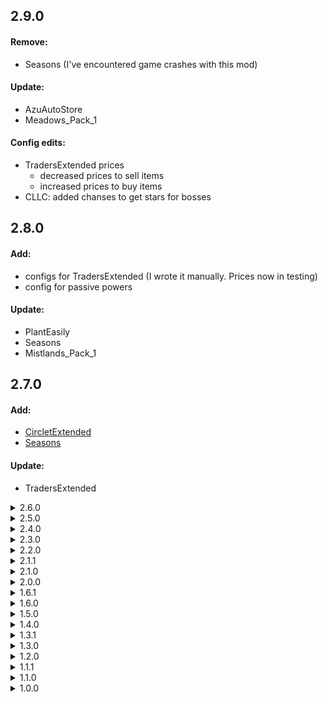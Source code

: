 ## 2.9.0

#### Remove:
- Seasons (I've encountered game crashes with this mod)

#### Update:
- AzuAutoStore
- Meadows_Pack_1

#### Config edits:
- TradersExtended prices
  - decreased prices to sell items
  - increased prices to buy items
- CLLC: added chanses to get stars for bosses

## 2.8.0

#### Add:
- configs for TradersExtended (I wrote it manually. Prices now in testing)
- config for passive powers

#### Update:
- PlantEasily
- Seasons
- Mistlands_Pack_1

## 2.7.0

#### Add:
- [CircletExtended](https://thunderstore.io/c/valheim/p/shudnal/CircletExtended/)
- [Seasons](https://thunderstore.io/c/valheim/p/shudnal/Seasons/)

#### Update:
- TradersExtended


<details>
  <summary>2.6.0</summary>

  #### Update:
  - PlantEasily
  - HipLantern

  #### Config edits:
  - CLLC
    - buff: health gained per star for creatures in percentage - 50% (was 30%)
  - RockTheBoat
    - buff: empty ship damage multiplier - 0.2 (was 1)
    - buff: remove ship with hammer
  - PlantEasily config removed
</details>

<details>
  <summary>2.5.0</summary>

  #### Add:
  - [RockTheBoat](https://thunderstore.io/c/valheim/p/shudnal/RockTheBoat/) (experimental)
  - [TradersExtended](https://thunderstore.io/c/valheim/p/shudnal/TradersExtended/) (experimental)

  #### Update:
  - VikingsDoSwim
  - Meadows_Pack_1
  - Mistlands_Pack_1

  #### Config edits:
  - backpacks
    - ui: backpack visual is hidden
  - CLLC
    - nerf: maximum stars for all creatures - 3 (was 5)
    - nerf: Health gained per star for creatures in percentage - 30% (was 100%)
    - nerf: Damage gained per star for creatures in percentage - 15% (was 50%)
  - Resurrection
    - buff: no resurrection Cost
</details>

<details>
  <summary>2.4.0</summary>

  #### Add:
  - Blackforest_Pack_2

  #### Remove:
  - VentureValheim-Venture_Farm_Grid (replaced by PlantEasily)
</details>

<details>
  <summary>2.3.0</summary>

  #### Add:
  - [PlantEasily](https://thunderstore.io/c/valheim/p/Advize/PlantEasily/)

  #### Update:
  - different mods
</details>

<details>
  <summary>2.2.0</summary>

  #### Add:
  - [ReliableBlock](https://thunderstore.io/c/valheim/p/Korppis/ReliableBlock/)

  #### Update:
  - Soulcatcher_JC_KG_Additions
  - configs
</details>

<details>
  <summary>2.1.1</summary>

  #### Remove:
  - MistrootTamer

  #### Update:
  - HipLantern
</details>

<details>
  <summary>2.1.0</summary>

  #### Add:
  - [PetPantry](https://thunderstore.io/c/valheim/p/Azumatt/PetPantry/)
  - [Better_Wisps](https://thunderstore.io/c/valheim/p/Digitalroot/Better_Wisps/) - return back, since we can disable the wisp behavior in
    the JeverlyCrafting config
  - [Portalvator](https://thunderstore.io/c/valheim/p/SSMVC/Portalvator/)
</details>

<details>
  <summary>2.0.0</summary>

  Bog Witch Update

  #### Add:
  - [Ranching](https://thunderstore.io/c/valheim/p/Smoothbrain/Ranching/)
  - [Mining](https://thunderstore.io/c/valheim/p/Smoothbrain/Mining/)
  - [Wizardry](https://thunderstore.io/c/valheim/p/Therzie/Wizardry/)
  - [MistrootTamer](https://thunderstore.io/c/valheim/p/Azumatt/MistrootTamer/)
  - [Venture_Farm_Grid](https://thunderstore.io/c/valheim/p/VentureValheim/Venture_Farm_Grid/)

  #### Remove:
  - [balrond_humanoidRandomizer](https://thunderstore.io/c/valheim/p/Balrond/balrond_humanoidRandomizer/)
  - [balrond_shipyard](https://thunderstore.io/c/valheim/p/Balrond/balrond_shipyard/)
  - [EpicBossFights](https://thunderstore.io/c/valheim/p/coemt/EpicBossFights/)
  - [SortCraft](https://thunderstore.io/c/valheim/p/KGvalheim/SortCraft/)
  - [GammaOfNightLights](https://thunderstore.io/c/valheim/p/shudnal/GammaOfNightLights/)
  - [VALKEA](https://thunderstore.io/c/valheim/p/The_Bees_Decree/VALKEA/)
  - [BetterRiding](https://thunderstore.io/c/valheim/p/Yggdrah/BetterRiding/)
  - [yggdrahsbetterhorse](https://thunderstore.io/c/valheim/p/Yggdrah/yggdrahsbetterhorse/)
  - [ComfortTweaks](https://thunderstore.io/c/valheim/p/Smoothbrain/ComfortTweaks/) - do not work properly in Bog Witch Update
  - [FarmGrid](https://thunderstore.io/c/valheim/p/SarcenNexusMods/FarmGrid/) - do not work properly in Bog Witch Update
  - [UsefulPaths](https://thunderstore.io/c/valheim/p/RustyMods/UsefulPaths/)
</details>

<details>
  <summary>1.6.1</summary>

  #### Remove
  - [CircletExtended](https://thunderstore.io/c/valheim/p/shudnal/CircletExtended/)
</details>

<details>
  <summary>1.6.0</summary>

  #### Add:
  - [GammaOfNightLights](https://thunderstore.io/c/valheim/p/shudnal/GammaOfNightLights/)
  - [HipLantern](https://thunderstore.io/c/valheim/p/shudnal/HipLantern/)
  - [CircletExtended](https://thunderstore.io/c/valheim/p/shudnal/CircletExtended/)
  - [Loyal Spears](https://thunderstore.io/c/valheim/p/Goldenrevolver/Loyal_Spears_Auto_Pickup_And_Return_To_Owner/)
  - [Proper Spears](https://thunderstore.io/c/valheim/p/Goldenrevolver/Proper_Spears_Forward_Facing_With_Thrust_Attacks/)

  #### update
  - Quick_Stack_Store_Sort_Trash_Restock
  - Warfare
  - Armory
</details>

<details>
  <summary>1.5.0</summary>

  #### Add:
  - [HUDCompass](https://thunderstore.io/c/valheim/p/Neobotics/HUDCompass/) - compass on the HUD wich is also adding pin for boats and portals
  - [PortablePals](https://thunderstore.io/c/valheim/p/Meldurson/PortablePals/) - ability to store pets in a special stone

  #### Remove
  - SmoothSave - because of the issues related to the saving process. Probably it is not depends on the mod itself.

  #### update
  - AAA_Crafting
  - ConfigurationManager
  - Server_devcommands
</details>

<details>
  <summary>1.4.0</summary>

  #### Add:
  - [balrond humanoidRandomizer](https://thunderstore.io/c/valheim/p/Balrond/balrond_humanoidRandomizer/)
  - [SearchableBuildMenu](https://thunderstore.io/c/valheim/p/Azumatt/SearchableBuildMenu/)
  - [Better_Wisps](https://thunderstore.io/c/valheim/p/Digitalroot/Better_Wisps/)

  #### Remove
  - [RtDOcean](https://thunderstore.io/c/valheim/p/Soloredis/RtDOcean/)
</details>

<details>
  <summary>1.3.1</summary>

  - update dependencies
    - balrond_shipyard
    - EpicJewels
    - VNEI
</details>

<details>
  <summary>1.3.0</summary>

  - add [SearsCatalog](https://thunderstore.io/c/valheim/p/ComfyMods/SearsCatalog/)
  - add [OdinArchitect](https://thunderstore.io/c/valheim/p/OdinPlus/OdinArchitect/)
</details>

<details>
  <summary>1.2.0</summary>

  - add [Alpus-Transmog](https://thunderstore.io/c/valheim/p/Alpus/Transmog/)
  - add [ComfyMods-Scenic](https://thunderstore.io/c/valheim/p/ComfyMods/Scenic/)
  - add [Therzie-Armory](https://thunderstore.io/c/valheim/p/Therzie/Armory/)
</details>

<details>
  <summary>1.1.1</summary>

  - added missed mod - JereKuusela Server devcommands
</details>

<details>
  <summary>1.1.0</summary>

  - added configs for Player Inventory and Creature Lvl
  - added [Display Day and Time in HUD v1.1.2](https://www.nexusmods.com/valheim/mods/861) inside the modpack, since I've not found it on Thunderstore
</details>

<details>
  <summary>1.0.0</summary>

  - initial release
</details>